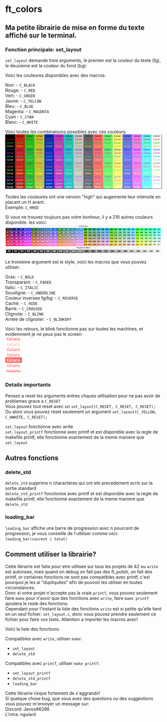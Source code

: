 # ft_colors
## Ma petite librairie de mise en forme du texte affiché sur le terminal.

### Fonction principale: set_layout


`set_layout` demande trois arguments, le premier est la couleur du texte (fg), le deuxieme est la 
couleur du fond (bg):


Voici les couleures disponibles avec des macros:

Noir: - `C_BLACK`<br />
Rouge: - `C_RED`<br />
Vert:  - `C_GREEN`<br />
Jaune: - `C_YELLOW`<br />
Bleu: - `C_BLUE`<br />
Magenta: - `C_MAGENTA`<br />
Cyan - `C_CYAN`<br />
Blanc: - `C_WHITE`<br />

Voici toutes les combinaisons possibles avec ces couleurs:<br />
<img src="images/exemple.png" alt="Exemples de combinaisons fg/bg"/>

Toutes les couleures ont une version "high" qui augemente leur intensite en placant un H avant.<br />
Exemple: `C_HRED`

Si vous ne trouvez toujours pas votre bonheur, il y a 216 autres couleurs disponible. les voici:<br />
<img src="images/tab.png" alt="Tableau des couleures disponibles"/>

Le troisieme argument est le style, voici les macros que vous pouvez utiliser:<br />

Gras: - `C_BOLD`<br />
Transparant: - `C_FADED`<br />
Italic: - `C_ITALIC`<br />
Sousligne: - `C_UNDERLINE`<br />
Couleur inversee fg/bg: - `C_REVERSE`<br />
Caché: - `C_HIDE`<br />
Barré: - `C_CROSSED`<br />
Clignote: - `C_BLINK`<br />
Arrete de clignoter: - `C_BLINKOFF`<br />

Voici les retours, le blink fonctionne pas sur toutes les machines, et evidemment je ne peux pas le screen<br />
<img src="images/styles.png" alt="Differents styles"/>

### Details importants

Pensez a reset les arguments entres chques utilisation pour ne pas avoir de problemes grace a `C_RESET` <br />
Vous pouvez tout reset avec un `set_layout(C_RESET, C_RESET, C_RESET);`<br />
Ou alors vous pouvez reset seulement un argument `set_layout(C_YELLOW, C_HWHITE, C_RESET);`<br />

`set_layout` fonctionne avec write <br />
`set_layout_printf` fonctionne avec printf et est disponible avec la regle de makefile printf, elle fonctionne exactement de la meme maniere que `set_layout`<br />

## Autres fonctions

### delete_std

`delete_std` supprime n characteres qui ont ete precedement ecris sur la sortie standard<br />
`delete_std_printf` fonctionne avec printf et est disponible avec la regle de makefile printf, elle fonctionne exactement de la meme maniere que `delete_std`<br />

### loading_bar

`loading_bar` affiche une barre de progression avec n pourcent de progression, je vous conseille de l'ultiliser comme ceci: `loading_bar(courent / total)`

## Comment utiliser la librairie?

Cette librairie est faite pour etre utilisee sur tous les projets de 42 ou `write` est autorisee, mais quand on debug on fait pas des ft_putstr, on fait des printf, or certaines fonctions ne sont pas compatibles avec printf, c'est pourquoi je les ai "dupliquées" afin de pouvoir les utiliser en toutes circonstances.<br />
Donc si votre projet n'accepte pas la vraie `printf`, vous pouvez seulement faire `make` pour n'avoir que des fonctions avec `write`, faire `make printf` ajoutera le reste des fonctions.<br />
Cependant pour l'instant la liste des fonctions `write` est si petite qu'elle tient en un seul fichier: `set_layout.c`, donc vous pouvez prendre seulement ce fichier pour faire vos tests. Attention a importer les macros avec!



Voici la liste des fonctions:

Compatibles avec `write`, utiliser `make`:
- `set_layout`
- `delete_std`

Compatibles avec `printf`, utiliser `make printf`:
- `set_layout_printf`
- `delete_std_printf`
- `loading_bar`

Cette librairie risque fortement de s'aggrandir!<br />
Si quelque chose bug, que vous avez des questions ou des suggestions vous pouvez m'envoyer un message sur:<br />
Discord: Jenos#6266<br />
L'intra: nguiard<br />
